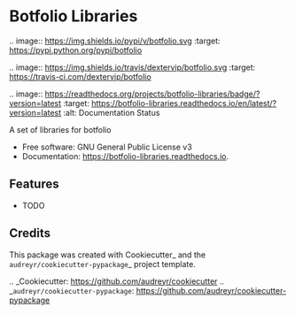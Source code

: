 # Botfolio Libraries



.. image:: https://img.shields.io/pypi/v/botfolio.svg
        :target: https://pypi.python.org/pypi/botfolio

.. image:: https://img.shields.io/travis/dextervip/botfolio.svg
        :target: https://travis-ci.com/dextervip/botfolio

.. image:: https://readthedocs.org/projects/botfolio-libraries/badge/?version=latest
        :target: https://botfolio-libraries.readthedocs.io/en/latest/?version=latest
        :alt: Documentation Status




A set of libraries for botfolio


* Free software: GNU General Public License v3
* Documentation: https://botfolio-libraries.readthedocs.io.


Features
--------

* TODO

Credits
-------

This package was created with Cookiecutter_ and the `audreyr/cookiecutter-pypackage`_ project template.

.. _Cookiecutter: https://github.com/audreyr/cookiecutter
.. _`audreyr/cookiecutter-pypackage`: https://github.com/audreyr/cookiecutter-pypackage
